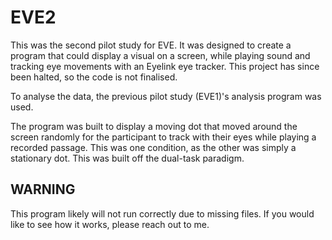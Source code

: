 # EVE2
This was the second pilot study for EVE. It was designed to create a program that could display a visual on a screen, while playing sound and tracking eye movements with an Eyelink eye tracker. This project has since been halted, so the code is not finalised.

To analyse the data, the previous pilot study (EVE1)'s analysis program was used.

The program was built to display a moving dot that moved around the screen randomly for the participant to track with their eyes while playing a recorded passage. This was one condition, as the other was simply a stationary dot. This was built off the dual-task paradigm. 

## WARNING
This program likely will not run correctly due to missing files. If you would like to see how it works, please reach out to me.
